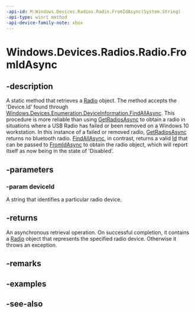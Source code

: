 ```yaml
---
-api-id: M:Windows.Devices.Radios.Radio.FromIdAsync(System.String)
-api-type: winrt method
-api-device-family-note: xbox
---
```


<!-- Method syntax
public Windows.Foundation.IAsyncOperation<Windows.Devices.Radios.Radio> FromIdAsync(System.String deviceId)
-->

# Windows.Devices.Radios.Radio.FromIdAsync

## -description
A static method that retrieves a [Radio](radio.md) object. The method accepts the 'Device.Id' found through [Windows.Devices.Enumeration.DeviceInformation.FindAllAsync](../windows.devices.enumeration/deviceinformation_findallasync_1257462890.md). This procedure is more reliable than using [GetRadiosAsync](https://docs.microsoft.com/uwp/api/windows.devices.radios.radio#Windows_Devices_Radios_Radio_GetRadiosAsync) to obtain a radio in situations where a USB Radio has failed or been removed on a Windows 10 workstation.  In this instance of a failed or removed radio, [GetRadiosAsync](https://docs.microsoft.com/uwp/api/windows.devices.radios.radio#Windows_Devices_Radios_Radio_GetRadiosAsync) returns no bluetooth radio. [FindAllAsync](https://docs.microsoft.com/uwp/api/windows.devices.enumeration.deviceinformation#Windows_Devices_Enumeration_DeviceInformation_FindAllAsync), in contrast, returns a valid [Id](https://docs.microsoft.com/uwp/api/windows.devices.enumeration.deviceinformation#Windows_Devices_Enumeration_DeviceInformation_Id) that can be passed to [FromIdAsync](https://docs.microsoft.com/uwp/api/windows.devices.radios.radio#Windows_Devices_Radios_Radio_FromIdAsync_System_String_) to obtain the radio object, which will report itself as now being in the state of 'Disabled'.

## -parameters
### -param deviceId
A string that identifies a particular radio device.

## -returns
An asynchronous retrieval operation. On successful completion, it contains a [Radio](radio.md) object that represents the specified radio device. Otherwise it throws an exception.

## -remarks

## -examples

## -see-also
